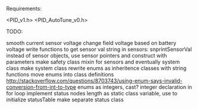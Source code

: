Requirements:

<PID_v1.h>
<PID_AutoTune_v0.h>


TODO:

smooth current sensor voltage
change field voltage based on battery voltage
write functions to get sensor val string in sensors: snprintSensorVal
instead of sensor objects, use sensor pointers and construct with parameters
make safety class mixin for sensors and eventually system class
make system class
rewrite enums as inheritence classes with string functions
move enums into class definitions http://stackoverflow.com/questions/8703743/using-enum-says-invalid-conversion-from-int-to-type
enums as integers, cast?
integer declaration in for loop
implement status nodes length as static class variable, use to initialize statusTable 
make separate status class
